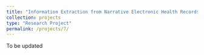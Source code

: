 ```yaml
---
title: "Information Extraction from Narrative Electronic Health Records using Semi-supervised Learning"
collection: projects
type: "Research Project"
permalink: /projects/7/
---
```


To be updated
